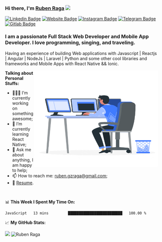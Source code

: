 ### Hi there, I'm <a href="https://rubengzraga.netlify.app" target="_blank">Ruben Raga</a> <img src="https://media.giphy.com/media/hvRJCLFzcasrR4ia7z/giphy.gif" width="25px">

[![Linkedin Badge](https://img.shields.io/badge/-LinkedIn-0e76a8?style=flat-square&logo=Linkedin&logoColor=white)](https://www.linkedin.com/in/rubengzraga)
[![Website Badge](https://img.shields.io/badge/Website-3b5998?style=flat-square&logo=google-chrome&logoColor=white)](https://rubengzraga.netlify.app)
[![Instagram Badge](https://img.shields.io/badge/-Instagram-e4405f?style=flat-square&logo=Instagram&logoColor=white)](https://instagram.com/ruben.gzraga/)
[![Telegram Badge](https://img.shields.io/badge/-Telegram-0088cc?style=flat-square&logo=Telegram&logoColor=white)](https://t.me/rubengzraga)
[![Gitlab Badge](https://img.shields.io/badge/GitLab-330F63?style=flat-square&logo=gitlab&logoColor=white)](https://gitlab.com/ruben.gzraga)


### I am a passionate Full Stack Web Developer and Mobile App Developer. I love programming, singing, and traveling.

Having an experience of building Web applications with Javascript | Reactjs | Angular | NodeJs | Laravel | Python and some other cool libraries and frameworks and Mobile Apps with React Native && Ionic. 


<img align="right" alt="GIF" src="https://raw.githubusercontent.com/rubengzraga/rubengzraga/main/coding.gif" width="408" height="318" />
  
**Talking about Personal Stuffs:**

- 👨🏻‍💻 I’m currently working on something awesome;
- 🚀 I’m currently learning React Native;
- 💬 Ask me about anything, I am happy to help;
- 📫 How to reach me: ruben.gzraga@gmail.com;
- 📝 [Resume](https://rubengzraga.netlify.app/Resume.pdf).

</br>

📊 **This Week I Spent My Time On:**
<!--START_SECTION:waka-->
```text
JavaScript   13 mins         █████████████████████████   100.00 % 
```
<!--END_SECTION:waka-->


📈 **My GitHub Stats:**

<p>
  <img height="180em" src="https://github-readme-stats.vercel.app/api?username=rubengzraga&show_icons=true&hide_border=true&&count_private=true&include_all_commits=true" />
  <img height="180em" src="https://github-readme-stats.vercel.app/api/top-langs/?username=rubengzraga&show_icons=true&hide_border=true&layout=compact&langs_count=8" alt="Ruben Raga"/>
</p>

